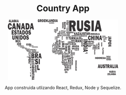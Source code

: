

<h1 align="center"> Country App </h1>

<p align="center">
  <img height="200" src="./countries.png" />
</p>


<p align="center">App construida utlizando React, Redux, Node y Sequelize.</p>



